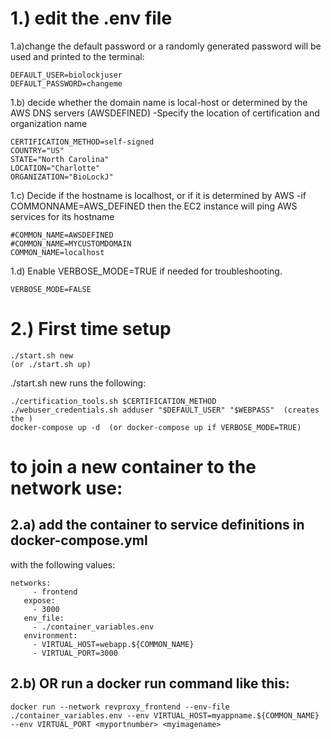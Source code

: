 

# 1.) edit the .env file
1.a)change the default password or a randomly generated password will be used and printed to the terminal:
```
DEFAULT_USER=biolockjuser
DEFAULT_PASSWORD=changeme
```

1.b) decide whether the domain name is local-host or determined by the AWS DNS servers (AWSDEFINED)
	-Specify the location of certification and organization name
```
CERTIFICATION_METHOD=self-signed
COUNTRY="US"
STATE="North Carolina"
LOCATION="Charlotte"
ORGANIZATION="BioLockJ"
```
1.c) Decide if the hostname is localhost, or if it is determined by AWS
	-if COMMONNAME=AWS_DEFINED then the EC2 instance will ping AWS services for its hostname
```
#COMMON_NAME=AWSDEFINED
#COMMON_NAME=MYCUSTOMDOMAIN
COMMON_NAME=localhost
```
1.d) Enable VERBOSE_MODE=TRUE if needed for troubleshooting.
```
VERBOSE_MODE=FALSE
```

# 2.) First time setup
```
./start.sh new   
(or ./start.sh up)
```
./start.sh new runs the following:
```
./certification_tools.sh $CERTIFICATION_METHOD
./webuser_credentials.sh adduser "$DEFAULT_USER" "$WEBPASS"  (creates the )
docker-compose up -d  (or docker-compose up if VERBOSE_MODE=TRUE)
```

# to join a new container to the network use:
## 2.a) add the container to service definitions in docker-compose.yml
with the following values:
```
networks:
     - frontend
   expose:
     - 3000
   env_file:
     - ./container_variables.env
   environment:
     - VIRTUAL_HOST=webapp.${COMMON_NAME}
     - VIRTUAL_PORT=3000
```
## 2.b) OR run a docker run command like this:
```
docker run --network revproxy_frontend --env-file ./container_variables.env --env VIRTUAL_HOST=myappname.${COMMON_NAME} --env VIRTUAL_PORT <myportnumber> <myimagename>
```



